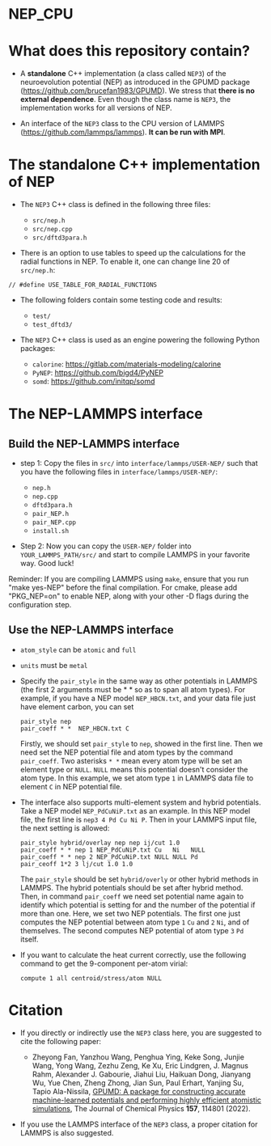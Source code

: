 # NEP_CPU

# What does this repository contain?

* A **standalone** C++ implementation (a class called `NEP3`) of the neuroevolution potential (NEP) as introduced in the GPUMD package (https://github.com/brucefan1983/GPUMD). We stress that **there is no external dependence**. Even though the class name is `NEP3`, the implementation works for all versions of NEP.

* An interface of the `NEP3` class to the CPU version of LAMMPS (https://github.com/lammps/lammps). **It can be run with MPI**.

# The standalone C++ implementation of NEP

* The `NEP3` C++ class is defined in the following three files:
  * `src/nep.h`
  * `src/nep.cpp`
  * `src/dftd3para.h`
  
* There is an option to use tables to speed up the calculations for the radial functions in NEP. To enable it, one can change line 20 of `src/nep.h`:

```
// #define USE_TABLE_FOR_RADIAL_FUNCTIONS
```
  
* The following folders contain some testing code and results:
  * `test/`
  * `test_dftd3/`
  
* The `NEP3` C++ class is used as an engine powering the following Python packages:
  * `calorine`: https://gitlab.com/materials-modeling/calorine
  * `PyNEP`: https://github.com/bigd4/PyNEP
  * `somd`: https://github.com/initqp/somd
  
# The NEP-LAMMPS interface

## Build the NEP-LAMMPS interface

* step 1: Copy the files in `src/` into `interface/lammps/USER-NEP/` such that you have the following files in `interface/lammps/USER-NEP/`:
  * `nep.h`
  * `nep.cpp`
  * `dftd3para.h`
  * `pair_NEP.h`
  * `pair_NEP.cpp`
  * `install.sh`
  
* Step 2: Now you can copy the `USER-NEP/` folder into `YOUR_LAMMPS_PATH/src/` and start to compile LAMMPS in your favorite way. Good luck!

Reminder: If you are compiling LAMMPS using `make`, ensure that you run "make yes-NEP" before the final compilation. For cmake, please add "PKG_NEP=on" to enable NEP, along with your other -D flags during the configuration step.
  
## Use the NEP-LAMMPS interface

* `atom_style` can be `atomic` and `full`
* `units` must be `metal`
* Specify the `pair_style` in the same way as other potentials in LAMMPS (the first 2 arguments must be * * so as to span all atom types). For example, if you have a NEP model `NEP_HBCN.txt`, and your data file just have element carbon, you can set
  ```shell
  pair_style nep   
  pair_coeff * *  NEP_HBCN.txt C
  ```
  Firstly, we should set `pair_style` to `nep`, showed in the first line. Then we need set the NEP potential file and atom types by the command `pair_coeff`. Two asterisks `* *` mean every atom type will be set an element type or `NULL`. `NULL` means this potential doesn't consider the atom type. In this example, we set atom type `1` in LAMMPS data file to element `C` in NEP potential file. 
* The interface also supports multi-element system and hybrid potentials. Take a NEP model `NEP_PdCuNiP.txt` as an example. In this NEP model file, the first line is `nep3 4 Pd Cu Ni P`. Then in your LAMMPS input file, the next setting is allowed:
  ```shell
  pair_style hybrid/overlay nep nep ij/cut 1.0
  pair_coeff * * nep 1 NEP_PdCuNiP.txt Cu   Ni   NULL
  pair_coeff * * nep 2 NEP_PdCuNiP.txt NULL NULL Pd
  pair_ceoff 1*2 3 lj/cut 1.0 1.0
  ```
  The `pair_style` should be set `hybrid/overly` or other hybrid methods in LAMMPS. The hybrid potentials should be set after hybrid method. Then, in command `pair_coeff` we need set potential name again to identify which potential is setting for and the number of the potential if more than one. 
  Here, we set two NEP potentials. The first one just computes the NEP potential between atom type `1` `Cu` and `2` `Ni`, and of themselves. The second computes NEP potential of atom type `3` `Pd` itself.

* If you want to calculate the heat current correctly, use the following command to get the 9-component per-atom virial:
  ```shell
  compute 1 all centroid/stress/atom NULL
  ```
  
# Citation

* If you directly or indirectly use the `NEP3` class here, you are suggested to cite the following paper:

  * Zheyong Fan, Yanzhou Wang, Penghua Ying, Keke Song, Junjie Wang, Yong Wang, Zezhu Zeng, Ke Xu, Eric Lindgren, J. Magnus Rahm, Alexander J. Gabourie, Jiahui Liu, Haikuan Dong, Jianyang Wu, Yue Chen, Zheng Zhong, Jian Sun, Paul Erhart, Yanjing Su, Tapio Ala-Nissila,
[GPUMD: A package for constructing accurate machine-learned potentials and performing highly efficient atomistic simulations](https://doi.org/10.1063/5.0106617), The Journal of Chemical Physics **157**, 114801 (2022).

* If you use the LAMMPS interface of the `NEP3` class, a proper citation for LAMMPS is also suggested. 

